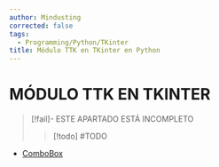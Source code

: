 ```yaml
---
author: Mindusting
corrected: false
tags:
  - Programming/Python/TKinter
title: Módulo TTK en TKinter en Python
---
```


# MÓDULO TTK EN TKINTER

> [!fail]- ESTE APARTADO ESTÁ INCOMPLETO
> > [!todo] #TODO

- [ComboBox](py_ttk_combobox.md)
